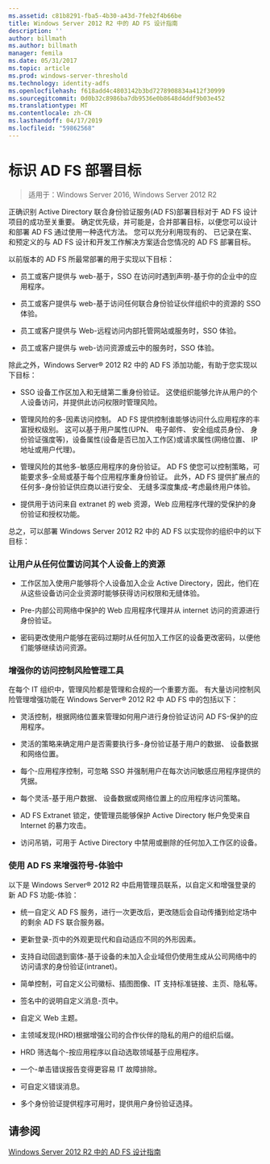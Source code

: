 ```yaml
---
ms.assetid: c81b8291-fba5-4b30-a43d-7feb2f4b66be
title: Windows Server 2012 R2 中的 AD FS 设计指南
description: ''
author: billmath
ms.author: billmath
manager: femila
ms.date: 05/31/2017
ms.topic: article
ms.prod: windows-server-threshold
ms.technology: identity-adfs
ms.openlocfilehash: f618add4c4803142b3bd7278908834a412f30999
ms.sourcegitcommit: 0d0b32c8986ba7db9536e0b8648d4ddf9b03e452
ms.translationtype: MT
ms.contentlocale: zh-CN
ms.lasthandoff: 04/17/2019
ms.locfileid: "59862568"
---
```

# <a name="identify-your-ad-fs-deployment-goals"></a>标识 AD FS 部署目标

>适用于：Windows Server 2016, Windows Server 2012 R2

正确识别 Active Directory 联合身份验证服务\(AD FS\)部署目标对于 AD FS 设计项目的成功至关重要。 确定优先级，并可能是，合并部署目标，以便您可以设计和部署 AD FS 通过使用一种迭代方法。 您可以充分利用现有的、 已记录在案、 和预定义的与 AD FS 设计和开发工作解决方案适合您情况的 AD FS 部署目标。  
  
以前版本的 AD FS 所最常部署的用于实现以下目标：  
  
-   员工或客户提供与 web\-基于，SSO 在访问时遇到声明\-基于你的企业中的应用程序。  
  
-   员工或客户提供与 web\-基于访问任何联合身份验证伙伴组织中的资源的 SSO 体验。  
  
-   员工或客户提供与 Web\-远程访问内部托管网站或服务时，SSO 体验。  
  
-   员工或客户提供与 web\-访问资源或云中的服务时，SSO 体验。  
  
除此之外，Windows Server® 2012 R2 中的 AD FS 添加功能，有助于您实现以下目标：  
  
-   SSO 设备工作区加入和无缝第二重身份验证。 这使组织能够允许从用户的个人设备访问，并提供此访问权限时管理风险。  
  
-   管理风险的多\-因素访问控制。 AD FS 提供控制谁能够访问什么应用程序的丰富授权级别。 这可以基于用户属性\(UPN、 电子邮件、 安全组成员身份、 身份验证强度等\)，设备属性\(设备是否已加入工作区\)或请求属性\(网络位置、 IP 地址或用户代理\)。  
  
-   管理风险的其他多\-敏感应用程序的身份验证。 AD FS 使您可以控制策略，可能要求多\-全局或基于每个应用程序重身份验证。 此外，AD FS 提供扩展点的任何多\-身份验证供应商以进行安全、 无缝多深度集成\-考虑最终用户体验。  
  
-   提供用于访问来自 extranet 的 web 资源，Web 应用程序代理的受保护的身份验证和授权功能。  
  
总之，可以部署 Windows Server 2012 R2 中的 AD FS 以实现你的组织中的以下目标：  
  
### <a name="enable-your-users-to-access-resources-on-their-personal-devices-from-anywhere"></a>让用户从任何位置访问其个人设备上的资源  
  
-   工作区加入使用户能够将个人设备加入企业 Active Directory，因此，他们在从这些设备访问企业资源时能够获得访问权限和无缝体验。  
  
-   Pre\-内部公司网络中保护的 Web 应用程序代理并从 internet 访问的资源进行身份验证。  
  
-   密码更改使用户能够在密码过期时从任何加入工作区的设备更改密码，以便他们能够继续访问资源。  
  
### <a name="enhance-your-access-control-risk-management-tools"></a>增强你的访问控制风险管理工具  
在每个 IT 组织中，管理风险都是管理和合规的一个重要方面。 有大量访问控制风险管理增强功能在 Windows Server® 2012 R2 中 AD FS 中的包括以下：  
  
-   灵活控制，根据网络位置来管理如何用户进行身份验证访问 AD FS\-保护的应用程序。  
  
-   灵活的策略来确定用户是否需要执行多\-身份验证基于用户的数据、 设备数据和网络位置。  
  
-   每个\-应用程序控制，可忽略 SSO 并强制用户在每次访问敏感应用程序提供的凭据。  
  
-   每个灵活\-基于用户数据、 设备数据或网络位置上的应用程序访问策略。  
  
-   AD FS Extranet 锁定，使管理员能够保护 Active Directory 帐户免受来自 Internet 的暴力攻击。  
  
-   访问吊销，可用于 Active Directory 中禁用或删除的任何加入工作区的设备。  
  
### <a name="use-ad-fs-to-enhance-the-sign-in-experience"></a>使用 AD FS 来增强符号\-体验中  
以下是 Windows Server® 2012 R2 中启用管理员联系，以自定义和增强登录的新 AD FS 功能\-体验：  
  
-   统一自定义 AD FS 服务，进行一次更改后，更改随后会自动传播到给定场中的剩余 AD FS 联合服务器。  
  
-   更新登录\-页中的外观更现代和自动适应不同的外形因素。  
  
-   支持自动回退到窗体\-基于设备的未加入企业域但仍使用生成从公司网络中的访问请求的身份验证\(intranet\)。  
  
-   简单控制，可自定义公司徽标、插图图像、IT 支持标准链接、主页、隐私等。  
  
-   签名中的说明自定义消息\-页中。  
  
-   自定义 Web 主题。  
  
-   主领域发现\(HRD\)根据增强公司的合作伙伴的隐私的用户的组织后缀。  
  
-   HRD 筛选每个\-按应用程序以自动选取领域基于应用程序。  
  
-   一个\-单击错误报告变得更容易 IT 故障排除。  
  
-   可自定义错误消息。  
  
-   多个身份验证提供程序可用时，提供用户身份验证选择。  
  
## <a name="see-also"></a>请参阅  
[Windows Server 2012 R2 中的 AD FS 设计指南](../../ad-fs/design/AD-FS-Design-Guide-in-Windows-Server-2012-R2.md)  
  

